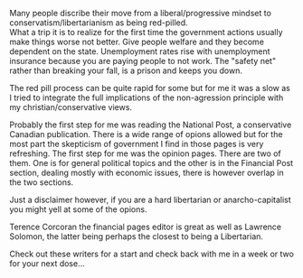 Many people discribe their move from a liberal/progressive mindset to conservatism/libertarianism as being red-pilled.  
What a trip it is to realize for the first time the government actions usually make things worse not better.  Give people welfare
and they become dependent on the state.  Unemployment rates rise with unemployment insurance because you are paying people to not work. 
The "safety net" rather than breaking your fall, is a prison and keeps you down.

The red pill process can be quite rapid for some but for me it was a slow as I tried to integrate the full implications of the non-agression
principle with my christian/conservative views.  

Probably the first step for me was reading the National Post, a conservative Canadian publication.  There is a wide range of opions 
allowed but for the most part the skepticism of government I find in those pages is very refreshing.  The first step for me was the 
opinion pages.  There are two of them.  One is for general political topics and the other is in the Financial Post section, dealing 
mostly with economic issues, there is however overlap in the two sections.

Just a disclaimer however, if you are a hard libertarian or anarcho-capitalist you might yell at some of the opions.

Terence Corcoran the financial pages editor is great as well as Lawrence Solomon, the latter being perhaps the closest to 
being a Libertarian.

Check out these writers for a start and check back with me in a week or two for your next dose...